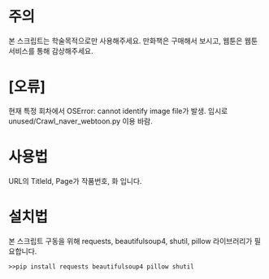 주의
==
본 스크립트는 학술목적으로만 사용해주세요.
만화책은 구매해서 보시고, 웹툰은 웹툰 서비스를 통해 감상해주세요.

[오류]
==
현재 특정 회차에서 OSError: cannot identify image file가 발생. 임시로 unused/Crawl_naver_webtoon.py 이용 바람.

사용법
==
URL의 TitleId, Page가 작품번호, 화 입니다.

설치법
==
본 스크립트 구동을 위해 requests, beautifulsoup4, shutil, pillow 라이브러리가 필요합니다.

`>>pip install requests beautifulsoup4 pillow shutil`
